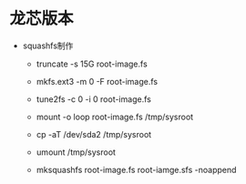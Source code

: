 龙芯版本
=======

- squashfs制作

  * truncate -s 15G root-image.fs

  * mkfs.ext3 -m 0 -F root-image.fs
  
  * tune2fs -c 0 -i 0 root-image.fs

  * mount -o loop root-image.fs /tmp/sysroot

  * cp -aT /dev/sda2 /tmp/sysroot

  * umount /tmp/sysroot
  
  * mksquashfs root-image.fs root-iamge.sfs -noappend
